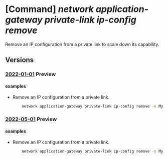 # [Command] _network application-gateway private-link ip-config remove_

Remove an IP configuration from a private link to scale down its capability.

## Versions

### [2022-01-01](/Resources/mgmt-plane/L3N1YnNjcmlwdGlvbnMve30vcmVzb3VyY2Vncm91cHMve30vcHJvdmlkZXJzL21pY3Jvc29mdC5uZXR3b3JrL2FwcGxpY2F0aW9uZ2F0ZXdheXMve30=/2022-01-01.xml) **Preview**

<!-- mgmt-plane /subscriptions/{}/resourcegroups/{}/providers/microsoft.network/applicationgateways/{} 2022-01-01 properties.privateLinkConfigurations[].properties.ipConfigurations[] -->

#### examples

- Remove an IP configuration from a private link.
    ```bash
        network application-gateway private-link ip-config remove -n MyIPConfig -g MyResourceGroup --gateway-name MyGateway --private-link MyPrivateLink --yes
    ```

### [2022-05-01](/Resources/mgmt-plane/L3N1YnNjcmlwdGlvbnMve30vcmVzb3VyY2Vncm91cHMve30vcHJvdmlkZXJzL21pY3Jvc29mdC5uZXR3b3JrL2FwcGxpY2F0aW9uZ2F0ZXdheXMve30=/2022-05-01.xml) **Preview**

<!-- mgmt-plane /subscriptions/{}/resourcegroups/{}/providers/microsoft.network/applicationgateways/{} 2022-05-01 properties.privateLinkConfigurations[].properties.ipConfigurations[] -->

#### examples

- Remove an IP configuration from a private link.
    ```bash
        network application-gateway private-link ip-config remove -n MyIPConfig -g MyResourceGroup --gateway-name MyGateway --private-link MyPrivateLink --yes
    ```
